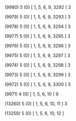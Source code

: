 (9980) 5 (0) [ 1, 5, 6, 9, 3292 ] 3 


(9979) 5 (0) [ 1, 5, 6, 9, 3293 ] 3 


(9978) 5 (0) [ 1, 5, 6, 9, 3294 ] 3 


(9977) 5 (0) [ 1, 5, 6, 9, 3295 ] 3 


(9976) 5 (0) [ 1, 5, 6, 9, 3296 ] 3 


(9975) 5 (0) [ 1, 5, 6, 9, 3297 ] 3 


(9974) 5 (0) [ 1, 5, 6, 9, 3298 ] 3 


(9973) 5 (0) [ 1, 5, 6, 9, 3299 ] 3 


(9972) 5 (0) [ 1, 5, 6, 9, 3300 ] 3 


(9971) 4 (0) [ 1, 5, 6, 10 ] 9 


(13260) 5 (0) [ 1, 5, 6, 10, 11 ] 3 


(13259) 5 (0) [ 1, 5, 6, 10, 12 ]  

